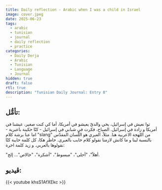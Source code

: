 ```yaml
---
title: Daily reflection - Arabic when I was a child in Israel
image: cover.jpeg
date: 2025-06-23
tags:
  - arabic
  - tunisian
  - journal
  - daily reflection
  - practice
categories:
  - Daily Derja
  - Arabic
  - Tunisian
  - Language
  - Journal
hidden: true
draft: false
rtl: true
description: "Tunisian Daily Journal: Entry 8"
---
```

## تأمُّل:

توا نعيش في إسرائيل، يخي والديّ يعيشو في أمريكا، أما كي كنت صغير، عيشنا في أمريكا و زادة في إسرائيل. الصباح، فكرت في شبابي في إسرائيل - كنّا حكينة باعبرية - اما عنا برشة كلام  "slang" من اللهجة الاعربية هنا. مثلاً، العبري هو اللّسان المقدّس بالنسبة لينا و ما كانش لازمنا نقولو كلام خايب بالعبري. خاطر هكا، كل كلمة خايبة كنّا نقولوها بالعربي. و زيد كلمة اخرة:

"أهلاً"، "أحلى"، "مبسوط"، "أشكرة"، "خالاص"... إلخ.

## ڤيديو:

{{< youtube khsS1AfXEkc >}}
